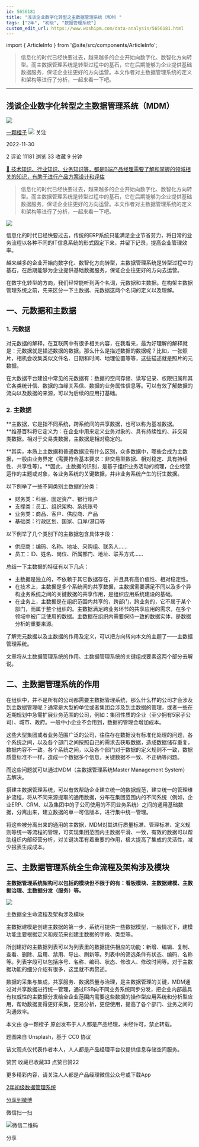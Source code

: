 ```yaml
---
id: 5656181
title: "浅谈企业数字化转型之主数据管理系统（MDM）"
tags: ["2年", "初级", "数据管理系统"]
custom_edit_url: https://www.woshipm.com/data-analysis/5656181.html
---
```

import { ArticleInfo } from '@site/src/components/ArticleInfo';

<ArticleInfo
    author="一颗橙子"
    authorLink="https://www.woshipm.com/u/1191155"
    published="2022-11-30"
    views={11181}
    comments={2}
    collects={33}
/>

> 信息化的时代已经快要过去，越来越多的企业开始向数字化、数智化方向转型。而主数据管理系统是转型过程中的基石，它在后期能够为企业提供基础数据服务，保证企业往更好的方向运营。本文作者对主数据管理系统的定义和架构等进行了分析，一起来看一下吧。

---

## 浅谈企业数字化转型之主数据管理系统（MDM）

[![](https://static.woshipm.com/APP_U_202106_20210625095956_7049.jpeg?imageView2/1/w/72/h/72/q/100)](https://www.woshipm.com/u/1191155)

[一颗橙子](https://www.woshipm.com/u/1191155) ![](https://static.woshipm.com/tag/1101_1@2x.png) 关注

2022-11-30

2 评论 11181 浏览 33 收藏 9 分钟

[🔗 技术知识、行业知识、业务知识等，都是B端产品经理需要了解和掌握的领域相关的知识，有助于进行产品方案设计和评估](https://ke.qidianla.com/courses/bcpm)

> 信息化的时代已经快要过去，越来越多的企业开始向数字化、数智化方向转型。而主数据管理系统是转型过程中的基石，它在后期能够为企业提供基础数据服务，保证企业往更好的方向运营。本文作者对主数据管理系统的定义和架构等进行了分析，一起来看一下吧。

![](https://image.woshipm.com/wp-files/2022/11/rgL1zoUbff1QTeTqL6YJ.png)

信息化的时代已经快要过去，传统的ERP系统只能满足企业节省劳力，将日常的业务流程以各种不同的IT信息系统的形式固定下来，并留下记录，提高企业管理效率。

越来越多的企业开始向数字化、数智化方向转型，主数据管理系统是转型过程中的基石，在后期能够为企业提供基础数据服务，保证企业往更好的方向去运营。

在数字化转型的方向，我们经常能听到两个名词，元数据和主数据。在构架主数据管理系统之前，先来区分一下主数据、元数据这两个名词的定义以及理解。

## 一、元数据和主数据

### 1\. 元数据

对元数据的解释，在互联网中有很多相关内容，在我看来，最为好理解的解释就是：元数据就是描述数据的数据。那么什么是描述数据的数据呢？比如，一张照片，相机会收集类似文件名、日期和时间、地理位置等等，这些描述就是照片的元数据。

在大数据平台建设中常见的元数据有：数据的空间存储、读写记录、权限归属和其它各类统计信、数据的血缘关系信、数据的业务属性信息等。可以有效了解数据的流向以及数据的来源，可以为后续的应用打基础。

### 2\. 主数据

**主数据，它是指不同系统，跨系统间的共享数据，也可以称为基准数据。  
**维基百科将它定义为：在企业中用来定义业务对象的、具有持续性的、非交易类数据。相对于交易类数据，主数据是相对稳定的。

**其实，本质上主数据和普通数据没有什么区别，众多数据中，哪些会成为主数据，一般由业务界定（需要符合基本要求：非交易型数据、相对稳定、具有持续性、共享性等）。**因此，主数据的识别，是基于组织业务活动的梳理，企业经营运作的主题或对象，各业务系统的关键数据，并非业务系统产生的衍生数据。

以下例举了一些不同类别主数据的分类：

*   财务类：科目、固定资产、银行账户
*   支撑类：员工、组织架构、系统账号
*   业务类：商品、客户、供应商、产品
*   基础类：行政区划、国家、口岸/港口等

以下例举了几个类别下的主数据包含具体字段：

*   供应商：编码、名称、地址、采购组、联系人……
*   员工：ID、姓名、岗位、所属部门、地址、联系方式……

总结一下主数据的特征有以下几点：

*   主数据是独立的，不依赖于其它数据存在，并且具有高价值性、相对稳定性。
*   在技术上，主数据是多个系统间的共享数据，主数据需要满足不同以及多个异构业务系统之间的关键数据的共享作用，是组织应用系统建设的基础。
*   在业务上，主数据是在组织范围内共享的，跨部门，跨业务的，它不属于某个部门，而属于整个组织的。主数据满足跨业务环节的共享应用的需求，在多个领域中被广泛使用的数据。主数据在组织内需要保持一致的数据实体，是数据分析的重要来源。

了解完元数据以及主数据的作用及定义，可以把方向转向本文的主题了——主数据管理系统。

文章将从主数据管理系统的作用、主数据管理系统的关键组成要素这两个部分去解说。

## 二、主数据管理系统的作用

在组织中，并不是所有的公司都需要主数据管理系统，那么什么样的公司才会涉及到主数据管理呢？通常是大型的单位或者集团会涉及到主数据的管理，或者一些在近期规划中急需扩展业务范围的公司，例如：集团性质的企业（至少拥有5家子公司）、城市、政府。一般中小企业不会用到，数据的管理会增加成本。

这些大型集团或者业务范围广泛的公司，往往存在数据没有标准化处理的问题，各个系统之间，以及各个部门之间按照自己的需求去获取数据，造成数据储存重复，数据内容不一致。各个系统之间，以及各个部门对于数据的定义规则不一致，数据质量标准不一样，造成一个数据多个信息，关键数据不一致、不正确等问题。

而这些问题就可以通过MDM（主数据管理系统Master Management System）去解决。

搭建主数据管理系统，可以有效帮助企业建立统一的数据规范，建立统一的管理维护流程，将从不同来源提取的通用数据，分布在集团范围内的不同系统（例如，企业ERP、CRM、以及集团中的子公司使用的不同业务系统）之间的通用基础数据，分离出来，建立数据的单一可信版本，进行集中统一管理。

将这些被分离出来的通用的主数据，MDM对其进行质量标准、管理标准、定义规则等统一等流程的管理，可实现集团范围内主数据平滑、一致，有效的数据可以帮助组织内部经营分析，对关键决策有着重要的作用，极大提高了集成的灵活性，减少报表生成成本。

## 三、主数据管理系统全生命流程及架构涉及模块

**主数据管理系统架构可以包括的模块但不限于的有：看板模块、主数据建模、主数据治理、主数据分发（服务）等。**

![](https://image.woshipm.com/wp-files/2022/11/zMqvnLSeuUfCEerQyVxU.png)

主数据全生命流程及架构涉及模块

主数据建模是创建主数据的第一步，系统可提供一些数据模型，一般情况下，建模功能主要根据定义和规范来创建主数据的字段、类型等。

所创建好的主数据列表可以为列表里的数据提供相应的功能：新增、编辑、复制、查看、删除、启用、禁用、导出、刷新等。列表中的筛选条件有状态、编码、名称等。列表字段可以包括序号、名称、编码、状态、修改人、修改时间等。对于主数据功能的细分介绍有很多，这里就不再赘述。

数据的采集与集成，共享服务、数据质量与治理，是主数据管理的关键，MDM通过对共享数据进行统一管理，通过ESB向不同业务系统同步分发，把企业内部最具有权威性的主数据分发给全企业范围内需要这些数据的操作型应用系统和分析型应用，帮助数据变得更好采集，更易分析，更便使用，提高了各个部门、业务之间的沟通效率。

本文由 @一颗橙子 原创发布于人人都是产品经理，未经许可，禁止转载。

题图来自 Unsplash，基于 CC0 协议

该文观点仅代表作者本人，人人都是产品经理平台仅提供信息存储空间服务。

赞赏 收藏已收藏33 点赞已赞22

更多精彩内容，请关注人人都是产品经理微信公众号或下载App

[2年](https://www.woshipm.com/tag/2%e5%b9%b4)[初级](https://www.woshipm.com/tag/%e5%88%9d%e7%ba%a7)[数据管理系统](https://www.woshipm.com/tag/%e6%95%b0%e6%8d%ae%e7%ae%a1%e7%90%86%e7%b3%bb%e7%bb%9f)

[分享到微博](https://service.weibo.com/share/share.php?appkey=2775287854&title=浅谈企业数字化转型之主数据管理系统（MDM）&url=https://www.woshipm.com/data-analysis/5656181.html&pic=https://image.woshipm.com/wp-files/2022/11/rgL1zoUbff1QTeTqL6YJ.png)

微信扫一扫

![微信二维码](https://api.pwmqr.com/qrcode/create/?url=https://www.woshipm.com/data-analysis/5656181.html)

分享